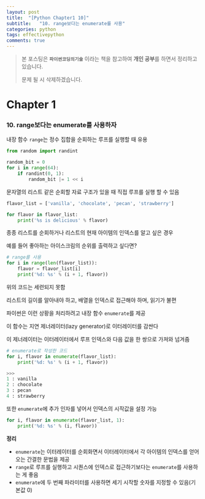 ```yaml
---
layout: post
title:  "[Python Chapter1 10]"
subtitle:   "10. range보다는 enumerate를 사용"
categories: python
tags: effectivepython
comments: true
---
```

> 본 포스팅은 **`파이썬코딩의기술`** 이라는 책을 참고하여 **개인 공부**를 하면서 정리하고 있습니다.
>
> 문제 될 시 삭제하겠습니다.

# Chapter 1
### 10. range보다는 enumerate를 사용하자

내장 함수 `range`는 정수 집합을 순회하는 루프를 실행할 때 유용

```python
from random import randint

random_bit = 0
for i in range(64):
    if randint(0, 1):
        random_bit |= 1 << i
```

문자열의 리스트 같은 순회할 자료 구조가 있을 때 직접 루프를 실행 할 수 있음

```python
flavor_list = ['vanilla', 'chocolate', 'pecan', 'strawberry']

for flavor in flavor_list:
    print('%s is delicious' % flavor)
```
종종 리스트를 순회하거나 리스트의 현재 아이템의 인덱스를 알고 싶은 경우

예를 들어 좋아하는 아이스크림의 순위를 출력하고 싶다면?

```python
# range를 사용
for i in range(len(flavor_list)):
    flavor = flavor_list[i]
    print('%d: %s' % (i + 1, flavor))
```

위의 코드는 세련되지 못함

리스트의 길이를 알아내야 하고, 배열을 인덱스로 접근해야 하며, 읽기가 불편

파이썬은 이런 상황을 처리하려고 내장 함수 `enumerate`를 제공

이 함수는 지연 제너레이터(lazy generator)로 이터레이터를 감싼다

이 제너레이터는 이터레이터에서 루프 인덱스와 다음 값을 한 쌍으로 가져와 넘겨줌

```python
# enumerate로 작성한 코드
for i, flavor in enumerate(flavor_list):
    print('%d: %s' % (i + 1, flavor))

>>>
1 : vanilla
2 : chocolate
3 : pecan
4 : strawberry
```

또한 `enumerate`에 추가 인자를 넣어서 인덱스의 시작값을 설정 가능

```python
for i, flavor in enumerate(flavor_list, 1):
	print('%d: %s' % (i, flavor))
```

**정리**

- `enumerate`는 이터레이터를 순회화면서 이터레이터에서 각 아이템의 인덱스를 얻어오는 간결한 문법을 제공
- `range`로 루프를 실행하고 시퀀스에 인덱스로 접근하기보다는 `enumerate`를 사용하는 게 좋음
- `enumerate`에 두 번째 파라미터를 사용하면 세기 시작할 숫자를 지정할 수 있음(기본값 0)
